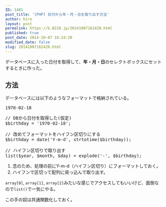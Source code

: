 ```yaml
---
ID: 1401
post_title: '[PHP] 日付から年・月・日を取り出す方法'
author: hiro
layout: post
permalink: https://b.0218.jp/20141007162420.html
published: true
post_date: 2014-10-07 16:24:20
modified_date: false
slug: 20141007162420.html
---
```

データベースに入った日付を取得して、<strong>年・月・日</strong>のセレクトボックスにセットするときに作った。
<!--more-->
<h2>方法</h2>
データベースには以下のようなフォーマットで格納されている。
<pre>1970-02-18</pre>

<pre class="prettyprint linenums lang-php">// DBから日付を取得した(仮定)
$birthday = '1970-02-18';

// 改めてフォーマットをハイフン区切りにする
$birthday = date('Y-m-d', strtotime($birthday));

// ハイフン区切りで取り出す
list($year, $month, $day) = explode('-', $birthday);</pre>
1. 念のため、処理の前にY-m-d（ハイフン区切り）にフォーマットしておく。
2. ハイフンで区切って配列に突っ込んで取り出す。

<code>array[0]</code>, <code>array[1]</code>, <code>array[2]</code>みたいな感じでアクセスしてもいいけど、面倒なので<code>list()</code>で一気にやる。

この手の奴は共通関数化しておく。